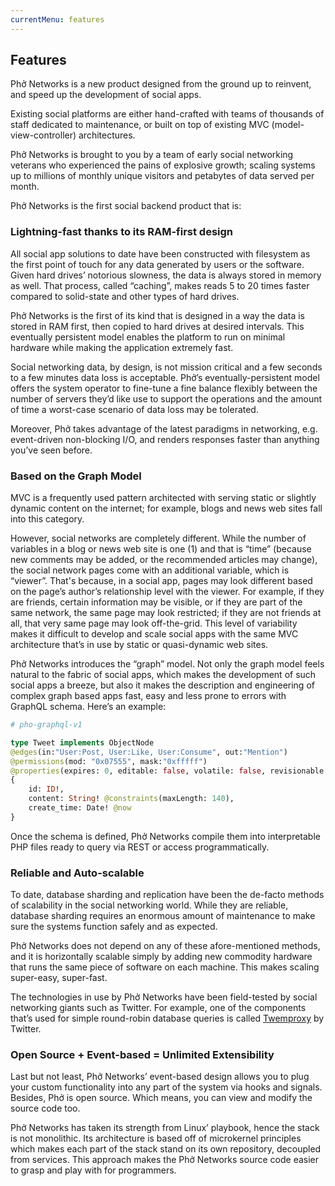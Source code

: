 ```yaml
---
currentMenu: features
---
```


## Features

Phở Networks is a new product designed from the ground up to reinvent, and speed up the development of social apps.

Existing social platforms are either hand-crafted with teams of thousands of staff dedicated to maintenance, or built on top of existing MVC (model-view-controller) architectures.

Phở Networks is brought to you by a team of early social networking veterans who experienced the pains of explosive growth; scaling systems up to millions of monthly unique visitors and petabytes of data served per month.

Phở Networks is the first social backend product that is:

### Lightning-fast thanks to its RAM-first design

All social app solutions to date have been constructed with filesystem as the first point of touch for any data generated by users or the software. Given hard drives’ notorious slowness, the data is always stored in memory as well. That process, called “caching”, makes reads 5 to 20 times faster compared to solid-state and other types of hard drives.

Phở Networks is the first of its kind that is designed in a way the data is stored in RAM first, then copied to hard drives at desired intervals. This eventually persistent model enables the platform to run on minimal hardware while making the application extremely fast. 

Social networking data, by design, is not mission critical and a few seconds to a few minutes data loss is acceptable. Phở’s eventually-persistent model offers the system operator to fine-tune a fine balance flexibly between the number of servers they’d like use to support the operations and the amount of time a worst-case scenario of data loss may be  tolerated.

Moreover, Phở takes advantage of the latest paradigms in networking, e.g. event-driven non-blocking I/O, and renders responses faster than anything you’ve seen before.

### Based on the Graph Model

MVC is a frequently used pattern architected with serving static or slightly dynamic content on the internet; for example, blogs and news web sites fall into this category.

However, social networks are completely different. While the number of variables in a blog or news web site is one (1) and that is “time” (because new comments may be added, or the recommended articles may change), the social network pages come with an additional variable, which is “viewer”.  That's because, in a social app, pages may look different based on the page’s author’s relationship level with the viewer. For example, if they are friends, certain information may be visible, or if they are part of the same network, the same page may look restricted; if they are not friends at all, that very same page may look off-the-grid. This level of variability makes it difficult to develop and scale social apps with the same MVC architecture that’s in use by static or quasi-dynamic web sites.

Phở Networks introduces the “graph” model. Not only the graph model feels natural to the fabric of social apps, which makes the development of such social apps a breeze, but also it makes the description and engineering of complex graph based apps fast, easy and less prone to errors with GraphQL schema. Here’s an example:

```graphql
# pho-graphql-v1

type Tweet implements ObjectNode 
@edges(in:"User:Post, User:Like, User:Consume", out:"Mention")
@permissions(mod: "0x07555", mask:"0xfffff")
@properties(expires: 0, editable: false, volatile: false, revisionable: false)
{
    id: ID!,
    content: String! @constraints(maxLength: 140),
    create_time: Date! @now
}
```

Once the schema is defined, Phở Networks compile them into interpretable PHP files ready to query via REST or access programmatically.

### Reliable and Auto-scalable

To date, database sharding and replication have been the de-facto methods of scalability in the social networking world. While they are reliable, database sharding requires an enormous amount of maintenance to make sure the systems function safely and as expected.

Phở Networks does not depend on any of these afore-mentioned methods, and it is horizontally scalable simply by adding new commodity hardware that runs the same piece of software on each machine. This makes scaling super-easy, super-fast.

The technologies in use by Phở Networks have been field-tested by social networking giants such as Twitter. For example, one of the components that’s used for simple round-robin database queries is called [Twemproxy](https://github.com/twitter/twemproxy) by Twitter.

### Open Source + Event-based = Unlimited Extensibility

Last but not least, Phở Networks’ event-based design allows you to plug your custom functionality into any part of the system via hooks and signals. Besides, Phở is open source. Which means, you can view and modify the source code too. 

Phở Networks has taken its strength from Linux’ playbook, hence the stack is not monolithic. Its architecture is based off of microkernel principles which makes each part of the stack stand on its own repository, decoupled from services. This approach makes the Phở Networks source code easier to grasp and play with for programmers.
